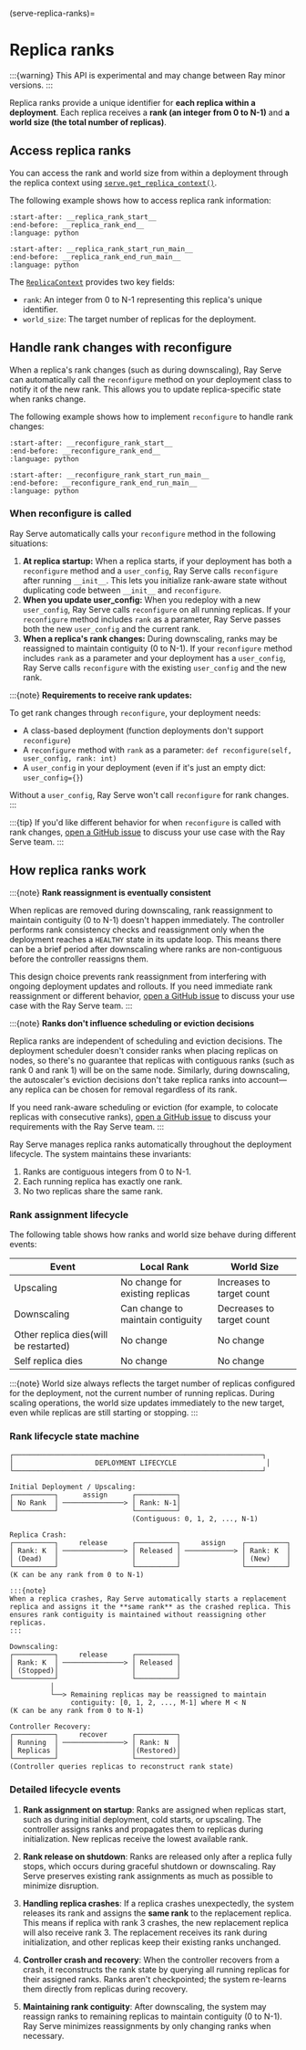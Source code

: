 (serve-replica-ranks)=

# Replica ranks

:::{warning}
This API is experimental and may change between Ray minor versions.
:::

Replica ranks provide a unique identifier for **each replica within a deployment**. Each replica receives a **rank (an integer from 0 to N-1)** and **a world size (the total number of replicas)**.

## Access replica ranks

You can access the rank and world size from within a deployment through the replica context using [`serve.get_replica_context()`](../api/doc/ray.serve.get_replica_context.rst).

The following example shows how to access replica rank information:

```{literalinclude} ../doc_code/replica_rank.py
:start-after: __replica_rank_start__
:end-before: __replica_rank_end__
:language: python
```

```{literalinclude} ../doc_code/replica_rank.py
:start-after: __replica_rank_start_run_main__
:end-before: __replica_rank_end_run_main__
:language: python
```

The [`ReplicaContext`](../api/doc/ray.serve.context.ReplicaContext.rst) provides two key fields:

- `rank`: An integer from 0 to N-1 representing this replica's unique identifier.
- `world_size`: The target number of replicas for the deployment.

## Handle rank changes with reconfigure

When a replica's rank changes (such as during downscaling), Ray Serve can automatically call the `reconfigure` method on your deployment class to notify it of the new rank. This allows you to update replica-specific state when ranks change.

The following example shows how to implement `reconfigure` to handle rank changes:

```{literalinclude} ../doc_code/replica_rank.py
:start-after: __reconfigure_rank_start__
:end-before: __reconfigure_rank_end__
:language: python
```

```{literalinclude} ../doc_code/replica_rank.py
:start-after: __reconfigure_rank_start_run_main__
:end-before: __reconfigure_rank_end_run_main__
:language: python
```

### When reconfigure is called

Ray Serve automatically calls your `reconfigure` method in the following situations:

1. **At replica startup:** When a replica starts, if your deployment has both a `reconfigure` method and a `user_config`, Ray Serve calls `reconfigure` after running `__init__`. This lets you initialize rank-aware state without duplicating code between `__init__` and `reconfigure`.
2. **When you update user_config:** When you redeploy with a new `user_config`, Ray Serve calls `reconfigure` on all running replicas. If your `reconfigure` method includes `rank` as a parameter, Ray Serve passes both the new `user_config` and the current rank.
3. **When a replica's rank changes:** During downscaling, ranks may be reassigned to maintain contiguity (0 to N-1). If your `reconfigure` method includes `rank` as a parameter and your deployment has a `user_config`, Ray Serve calls `reconfigure` with the existing `user_config` and the new rank.

:::{note}
**Requirements to receive rank updates:**

To get rank changes through `reconfigure`, your deployment needs:
- A class-based deployment (function deployments don't support `reconfigure`)
- A `reconfigure` method with `rank` as a parameter: `def reconfigure(self, user_config, rank: int)`
- A `user_config` in your deployment (even if it's just an empty dict: `user_config={}`)

Without a `user_config`, Ray Serve won't call `reconfigure` for rank changes.
:::

:::{tip}
If you'd like different behavior for when `reconfigure` is called with rank changes, [open a GitHub issue](https://github.com/ray-project/ray/issues/new/choose) to discuss your use case with the Ray Serve team.
:::

## How replica ranks work

:::{note}
**Rank reassignment is eventually consistent**

When replicas are removed during downscaling, rank reassignment to maintain contiguity (0 to N-1) doesn't happen immediately. The controller performs rank consistency checks and reassignment only when the deployment reaches a `HEALTHY` state in its update loop. This means there can be a brief period after downscaling where ranks are non-contiguous before the controller reassigns them.

This design choice prevents rank reassignment from interfering with ongoing deployment updates and rollouts. If you need immediate rank reassignment or different behavior, [open a GitHub issue](https://github.com/ray-project/ray/issues/new/choose) to discuss your use case with the Ray Serve team.
:::

:::{note}
**Ranks don't influence scheduling or eviction decisions**

Replica ranks are independent of scheduling and eviction decisions. The deployment scheduler doesn't consider ranks when placing replicas on nodes, so there's no guarantee that replicas with contiguous ranks (such as rank 0 and rank 1) will be on the same node. Similarly, during downscaling, the autoscaler's eviction decisions don't take replica ranks into account—any replica can be chosen for removal regardless of its rank.

If you need rank-aware scheduling or eviction (for example, to colocate replicas with consecutive ranks), [open a GitHub issue](https://github.com/ray-project/ray/issues/new/choose) to discuss your requirements with the Ray Serve team.
:::

Ray Serve manages replica ranks automatically throughout the deployment lifecycle. The system maintains these invariants:

1. Ranks are contiguous integers from 0 to N-1.
2. Each running replica has exactly one rank.
3. No two replicas share the same rank.

### Rank assignment lifecycle

The following table shows how ranks and world size behave during different events:

| Event | Local Rank | World Size |
|-------|------------|------------|
| Upscaling | No change for existing replicas | Increases to target count |
| Downscaling | Can change to maintain contiguity | Decreases to target count |
| Other replica dies(will be restarted) | No change | No change |
| Self replica dies | No change | No change |

:::{note}
World size always reflects the target number of replicas configured for the deployment, not the current number of running replicas. During scaling operations, the world size updates immediately to the new target, even while replicas are still starting or stopping.
:::

### Rank lifecycle state machine

```
┌─────────────────────────────────────────────────────────────┐
│                    DEPLOYMENT LIFECYCLE                      │
└─────────────────────────────────────────────────────────────┘

Initial Deployment / Upscaling:
┌──────────┐      assign      ┌──────────┐
│ No Rank  │ ───────────────> │ Rank: N-1│
└──────────┘                  └──────────┘
                              (Contiguous: 0, 1, 2, ..., N-1)

Replica Crash:
┌──────────┐     release      ┌──────────┐     assign    ┌──────────┐
│ Rank: K  │ ───────────────> │ Released │ ────────────> │ Rank: K  │
│ (Dead)   │                  │          │               │ (New)    │
└──────────┘                  └──────────┘               └──────────┘
(K can be any rank from 0 to N-1)

:::{note}
When a replica crashes, Ray Serve automatically starts a replacement replica and assigns it the **same rank** as the crashed replica. This ensures rank contiguity is maintained without reassigning other replicas.
:::

Downscaling:
┌──────────┐     release      ┌──────────┐
│ Rank: K  │ ───────────────> │ Released │
│ (Stopped)│                  │          │
└──────────┘                  └──────────┘
          │
          └──> Remaining replicas may be reassigned to maintain
               contiguity: [0, 1, 2, ..., M-1] where M < N
(K can be any rank from 0 to N-1)

Controller Recovery:
┌──────────┐     recover      ┌──────────┐
│ Running  │ ───────────────> │ Rank: N  │
│ Replicas │                  │(Restored)│
└──────────┘                  └──────────┘
(Controller queries replicas to reconstruct rank state)
```

### Detailed lifecycle events

1. **Rank assignment on startup**: Ranks are assigned when replicas start, such as during initial deployment, cold starts, or upscaling. The controller assigns ranks and propagates them to replicas during initialization. New replicas receive the lowest available rank.

2. **Rank release on shutdown**: Ranks are released only after a replica fully stops, which occurs during graceful shutdown or downscaling. Ray Serve preserves existing rank assignments as much as possible to minimize disruption.

3. **Handling replica crashes**: If a replica crashes unexpectedly, the system releases its rank and assigns the **same rank** to the replacement replica. This means if replica with rank 3 crashes, the new replacement replica will also receive rank 3. The replacement receives its rank during initialization, and other replicas keep their existing ranks unchanged.

4. **Controller crash and recovery**: When the controller recovers from a crash, it reconstructs the rank state by querying all running replicas for their assigned ranks. Ranks aren't checkpointed; the system re-learns them directly from replicas during recovery.

5. **Maintaining rank contiguity**: After downscaling, the system may reassign ranks to remaining replicas to maintain contiguity (0 to N-1). Ray Serve minimizes reassignments by only changing ranks when necessary.
